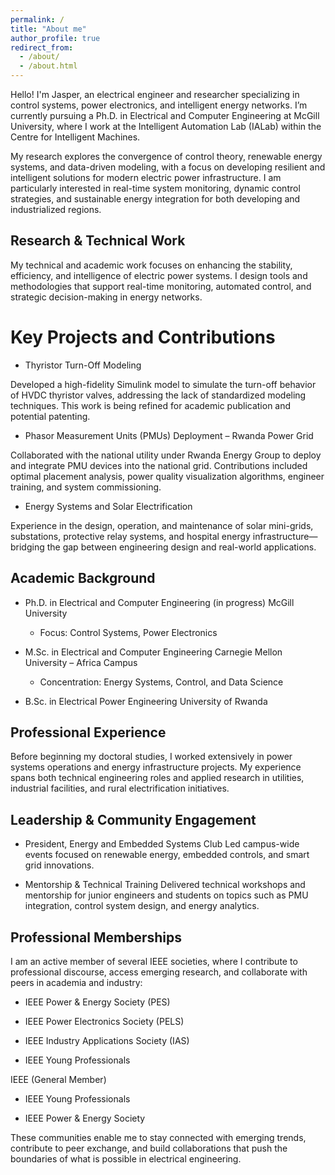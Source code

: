 ```yaml
---
permalink: /
title: "About me"
author_profile: true
redirect_from: 
  - /about/
  - /about.html
---
```



Hello! I'm Jasper, an electrical engineer and researcher specializing in control systems, power electronics, and intelligent energy networks. I’m currently pursuing a Ph.D. in Electrical and Computer Engineering at McGill University, where I work at the Intelligent Automation Lab (IALab) within the Centre for Intelligent Machines.

My research explores the convergence of control theory, renewable energy systems, and data-driven modeling, with a focus on developing resilient and intelligent solutions for modern electric power infrastructure. I am particularly interested in real-time system monitoring, dynamic control strategies, and sustainable energy integration for both developing and industrialized regions.

## Research & Technical Work
My technical and academic work focuses on enhancing the stability, efficiency, and intelligence of electric power systems. I design tools and methodologies that support real-time monitoring, automated control, and strategic decision-making in energy networks.

# Key Projects and Contributions

- Thyristor Turn-Off Modeling
  
Developed a high-fidelity Simulink model to simulate the turn-off behavior of HVDC thyristor valves, addressing the lack of standardized modeling techniques. This work is being refined for academic publication and potential patenting.

- Phasor Measurement Units (PMUs) Deployment – Rwanda Power Grid

Collaborated with the national utility under Rwanda Energy Group to deploy and integrate PMU devices into the national grid. Contributions included optimal placement analysis, power quality visualization algorithms, engineer training, and system commissioning.

- Energy Systems and Solar Electrification

Experience in the design, operation, and maintenance of solar mini-grids, substations, protective relay systems, and hospital energy infrastructure—bridging the gap between engineering design and real-world applications.

## Academic Background
- Ph.D. in Electrical and Computer Engineering (in progress)
McGill University

  - Focus: Control Systems, Power Electronics

- M.Sc. in Electrical and Computer Engineering
Carnegie Mellon University – Africa Campus

  - Concentration: Energy Systems, Control, and Data Science

- B.Sc. in Electrical Power Engineering
University of Rwanda

## Professional Experience
Before beginning my doctoral studies, I worked extensively in power systems operations and energy infrastructure projects. My experience spans both technical engineering roles and applied research in utilities, industrial facilities, and rural electrification initiatives.

## Leadership & Community Engagement
- President, Energy and Embedded Systems Club
Led campus-wide events focused on renewable energy, embedded controls, and smart grid innovations.

- Mentorship & Technical Training
Delivered technical workshops and mentorship for junior engineers and students on topics such as PMU integration, control system design, and energy analytics.

## Professional Memberships
I am an active member of several IEEE societies, where I contribute to professional discourse, access emerging research, and collaborate with peers in academia and industry:

- IEEE Power & Energy Society (PES)

- IEEE Power Electronics Society (PELS)

- IEEE Industry Applications Society (IAS)

- IEEE Young Professionals

IEEE (General Member)
- IEEE Young Professionals

- IEEE Power & Energy Society

These communities enable me to stay connected with emerging trends, contribute to peer exchange, and build collaborations that push the boundaries of what is possible in electrical engineering.
